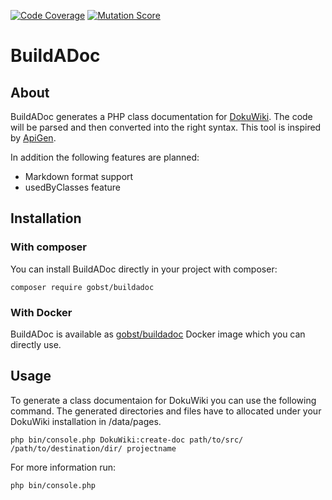 [![Code Coverage](https://img.shields.io/badge/Code_Coverage-20.31%25-brightgreen)](https://img.shields.io/badge/Code_Coverage-20.31%25-brightgreen)
[![Mutation Score](https://img.shields.io/badge/Mutation_Score-13.20%25-brightgreen)](https://img.shields.io/badge/Mutation_Score-13.20%25-brightgreen)

# BuildADoc

## About
BuildADoc generates a PHP class documentation for [DokuWiki](https://github.com/dokuwiki/dokuwiki). 
The code will be parsed and then converted into the right syntax.
This tool is inspired by [ApiGen](https://github.com/ApiGen/ApiGen).

In addition the following features are planned:

- Markdown format support
- usedByClasses feature

## Installation

### With composer

You can install BuildADoc directly in your project with composer:

``` composer require gobst/buildadoc ```

### With Docker

BuildADoc is available as [gobst/buildadoc](https://hub.docker.com/r/gobst/buildadoc) Docker image which you can directly use.

## Usage

To generate a class documentaion for DokuWiki you can use the following command. 
The generated directories and files have to allocated under your DokuWiki installation in /data/pages.

``` php bin/console.php DokuWiki:create-doc path/to/src/ /path/to/destination/dir/ projectname ```

For more information run:

``` php bin/console.php ```
